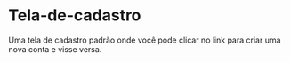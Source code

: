 # Tela-de-cadastro
Uma tela de cadastro padrão onde você pode clicar no link para criar uma nova conta e visse versa.
